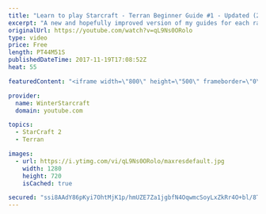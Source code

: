 ```yaml
---
title: "Learn to play Starcraft - Terran Beginner Guide #1 - Updated (2017 LOTV)"
excerpt: "A new and hopefully improved version of my guides for each race where I go over as many basics as possible while doing it live :)  I strongly believe that a super structured guide style is not very helpful compared to watching/playing the game actively.  Feedback is greatly appreciated. -- Watch live"
originalUrl: https://youtube.com/watch?v=qL9Ns0ORolo
type: video
price: Free
length: PT44M51S
publishedDateTime: 2017-11-19T17:08:52Z
heat: 55

featuredContent: "<iframe width=\"800\" height=\"500\" frameborder=\"0\" src=\"https://www.youtube.com/embed/qL9Ns0ORolo\" allow=\"accelerometer; autoplay; encrypted-media; gyroscope; picture-in-picture\" allowfullscreen></iframe>"

provider:
  name: WinterStarcraft
  domain: youtube.com

topics:
  - StarCraft 2
  - Terran

images:
  - url: https://i.ytimg.com/vi/qL9Ns0ORolo/maxresdefault.jpg
    width: 1280
    height: 720
    isCached: true

secured: "ssi8AAdY86pKyi7OhtMjK1p/hmUZE7Za1jgbfN4OqwmcSoyLxZkRr4O+bl/8TFRbIpaCURvQVtAq9TFQ/WLkrisY6SeuQh2wtpUkBLBdUs5cfYkIVvGrde5AtwtpvZxE3nG+qlXLAKWHipSF3qr1f/lgLrQOp2KwNzmIZTIK35wirAs9JiF+aSHpEX+cve5FQx6dEi8dtmf8n0OsJQG2mHzfONy2d+vkffr89hVbW50EuVm/QQbdg/f5KFn/OXKQEX+iTF9a6PjoDIdFMDY67lfZHdvaM12P3HGKaAWBRciKFGSEVYxITM+oJ4mq2zl61B+Ynqq2RZlBCs76TiqI+AfHUf6+GZSWwVTgPO2mgyUPbOVMLt1GCfvhK4k2k21OJg77caJ73jFbWq+3wZWcT3Z5LLzyTLieXbz5wNxhiW1nDyDTjp5tJp27NO8UUjDj;aOAWv/2brIhuTsGdC6QYaQ=="
---
```


